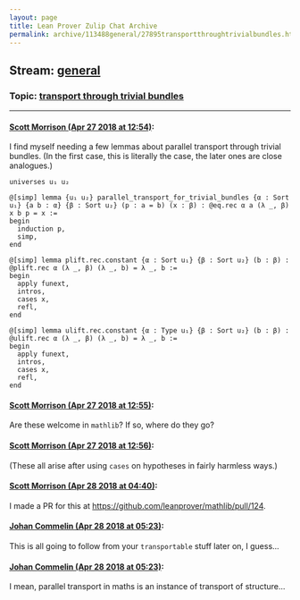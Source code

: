 ```yaml
---
layout: page
title: Lean Prover Zulip Chat Archive 
permalink: archive/113488general/27895transportthroughtrivialbundles.html
---
```


## Stream: [general](index.html)
### Topic: [transport through trivial bundles](27895transportthroughtrivialbundles.html)

---

#### [Scott Morrison (Apr 27 2018 at 12:54)](https://leanprover.zulipchat.com/#narrow/stream/113488-general/topic/transport%20through%20trivial%20bundles/near/125769004):
I find myself needing a few lemmas about parallel transport through trivial bundles. (In the first case, this is literally the case, the later ones are close analogues.)

````
universes u₁ u₂ 

@[simp] lemma {u₁ u₂} parallel_transport_for_trivial_bundles {α : Sort u₁} {a b : α} {β : Sort u₂} (p : a = b) (x : β) : @eq.rec α a (λ _, β) x b p = x :=
begin
  induction p,
  simp,
end

@[simp] lemma plift.rec.constant {α : Sort u₁} {β : Sort u₂} (b : β) : @plift.rec α (λ _, β) (λ _, b) = λ _, b :=
begin 
  apply funext,
  intros,
  cases x,
  refl,
end

@[simp] lemma ulift.rec.constant {α : Type u₁} {β : Sort u₂} (b : β) : @ulift.rec α (λ _, β) (λ _, b) = λ _, b :=
begin 
  apply funext,
  intros,
  cases x,
  refl,
end
````

#### [Scott Morrison (Apr 27 2018 at 12:55)](https://leanprover.zulipchat.com/#narrow/stream/113488-general/topic/transport%20through%20trivial%20bundles/near/125769016):
Are these welcome in `mathlib`? If so, where do they go?

#### [Scott Morrison (Apr 27 2018 at 12:56)](https://leanprover.zulipchat.com/#narrow/stream/113488-general/topic/transport%20through%20trivial%20bundles/near/125769054):
(These all arise after using `cases` on hypotheses in fairly harmless ways.)

#### [Scott Morrison (Apr 28 2018 at 04:40)](https://leanprover.zulipchat.com/#narrow/stream/113488-general/topic/transport%20through%20trivial%20bundles/near/125803956):
I made a PR for this at <https://github.com/leanprover/mathlib/pull/124>.

#### [Johan Commelin (Apr 28 2018 at 05:23)](https://leanprover.zulipchat.com/#narrow/stream/113488-general/topic/transport%20through%20trivial%20bundles/near/125805005):
This is all going to follow from your `transportable` stuff later on, I guess...

#### [Johan Commelin (Apr 28 2018 at 05:23)](https://leanprover.zulipchat.com/#narrow/stream/113488-general/topic/transport%20through%20trivial%20bundles/near/125805006):
I mean, parallel transport in maths is an instance of transport of structure...

